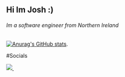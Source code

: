<h2> Hi Im Josh :)</h2>
<h6> Im a software engineer from Northern Ireland </h6>

[![Anurag's GitHub stats](https://github-readme-stats.vercel.app/api?username=JoshLeckey)](https://github.com/anuraghazra/github-readme-stats). 

#Socials    

<a href="https://www.linkedin.com/in/joshualeckey/">
  <img src="https://img.shields.io/badge/linkedin-%230077B5.svg?&style=for-the-badge&logo=linkedin&logoColor=white" />
</a>  
<a href="https://leckey.dev">
  <img scr="https://img.shields.io/badge/website-000000?style=for-the-badge&logo=About.me&logoColor=white" />
</a>
